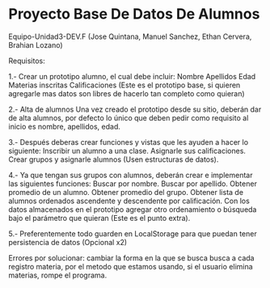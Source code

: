 # Proyecto Base De Datos De Alumnos 

Equipo-Unidad3-DEV.F (Jose Quintana, Manuel Sanchez, Ethan Cervera, Brahian Lozano)

Requisitos:

1.- Crear un prototipo alumno, el cual debe incluir:
Nombre
Apellidos
Edad
Materias inscritas
Calificaciones
(Este es el prototipo base, si quieren agregarle mas datos son libres de hacerlo tan completo como quieran)

2.- Alta de alumnos
Una vez creado el prototipo desde su sitio, deberán dar de alta alumnos, por defecto lo único que deben pedir como requisito al inicio es nombre, apellidos, edad.

3.- Después deberas crear funciones y vistas que les ayuden a hacer lo siguiente:
Inscribir un alumno a una clase.
Asignarle sus calificaciones.
Crear grupos y asignarle alumnos (Usen estructuras de datos).

4.- Ya que tengan sus grupos con alumnos, deberán crear e implementar las siguientes funciones:
Buscar por nombre.
Buscar por apellido.
Obtener promedio de un alumno.
Obtener promedio del grupo.
Obtener lista de alumnos ordenados ascendente y descendente por calificación.
Con los datos almacenados en el prototipo agregar otro ordenamiento o búsqueda bajo el parámetro que quieran (Este es el punto extra).

5.- Preferentemente todo guarden en LocalStorage para que puedan tener persistencia de datos (Opcional x2)

Errores por solucionar: 
cambiar la forma en la que se busca busca a cada registro materia, por el metodo que estamos usando, si el usuario elimina materias, rompe el programa. 